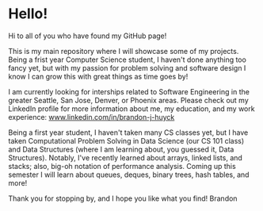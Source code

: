 # Hello!

Hi to all of you who have found my GitHub page!

This is my main repository where I will showcase some of my projects. Being a frist year Computer Science student, I haven't done anything too fancy yet, but with my passion for problem solving and software design I know I can grow this with great things as time goes by!

I am currently looking for interships related to Software Engineering in the greater Seattle, San Jose, Denver, or Phoenix areas. Please check out my LinkedIn profile for more information about me, my education, and my work experience: www.linkedin.com/in/brandon-j-huyck

Being a first year student, I haven't taken many CS classes yet, but I have taken Computational Problem Solving in Data Science (our CS 101 class) and Data Structures (where I am learning about, you guessed it, Data Structures). Notably, I've recently learned about arrays, linked lists, and stacks; also, big-oh notation of performance analysis. Coming up this semester I will learn about queues, deques, binary trees, hash tables, and more!

Thank you for stopping by, and I hope you like what you find!
Brandon
